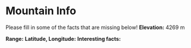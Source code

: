 # Mountain Info
Please fill in some of the facts that are missing below!
**Elevation:**
4269 m

**Range:**
**Latitude, Longitude:**
**Interesting facts:**

